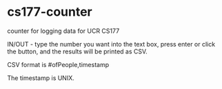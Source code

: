 # cs177-counter
counter for logging data for UCR CS177

IN/OUT - type the number you want into the text box, press enter or click the button, and the results will be printed as CSV.

CSV format is #ofPeople,timestamp

The timestamp is UNIX.
